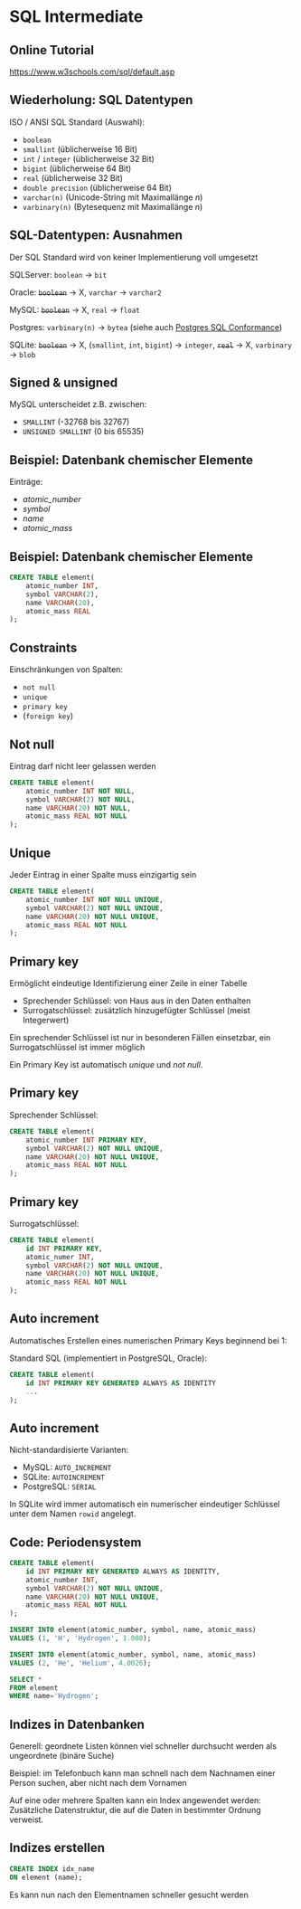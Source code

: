 # SQL Intermediate

## Online Tutorial

https://www.w3schools.com/sql/default.asp

## Wiederholung: SQL Datentypen

ISO / ANSI SQL Standard (Auswahl):

- `boolean`
- `smallint` (üblicherweise 16 Bit)
- `int` / `integer` (üblicherweise 32 Bit)
- `bigint` (üblicherweise 64 Bit)
- `real` (üblicherweise 32 Bit)
- `double precision` (üblicherweise 64 Bit)
- `varchar(n)` (Unicode-String mit Maximallänge _n_)
- `varbinary(n)` (Bytesequenz mit Maximallänge _n_)

## SQL-Datentypen: Ausnahmen

Der SQL Standard wird von keiner Implementierung voll umgesetzt

SQLServer: `boolean` → `bit`

Oracle: ~~`boolean`~~ → X, `varchar` → `varchar2`

MySQL: ~~`boolean`~~ → X, `real` → `float`

Postgres: `varbinary(n)` → `bytea` (siehe auch [Postgres SQL Conformance](https://www.postgresql.org/docs/current/features.html))

SQLite: ~~`boolean`~~ → X, (`smallint`, `int`, `bigint`) → `integer`, ~~`real`~~ → X, `varbinary` → `blob`

## Signed & unsigned

MySQL unterscheidet z.B. zwischen:

- `SMALLINT` (-32768 bis 32767)
- `UNSIGNED SMALLINT` (0 bis 65535)

## Beispiel: Datenbank chemischer Elemente

Einträge:

- _atomic_number_
- _symbol_
- _name_
- _atomic_mass_

## Beispiel: Datenbank chemischer Elemente

```sql
CREATE TABLE element(
    atomic_number INT,
    symbol VARCHAR(2),
    name VARCHAR(20),
    atomic_mass REAL
);
```

## Constraints

Einschränkungen von Spalten:

- `not null`
- `unique`
- `primary key`
- (`foreign key`)

## Not null

Eintrag darf nicht leer gelassen werden

```sql
CREATE TABLE element(
    atomic_number INT NOT NULL,
    symbol VARCHAR(2) NOT NULL,
    name VARCHAR(20) NOT NULL,
    atomic_mass REAL NOT NULL
);
```

## Unique

Jeder Eintrag in einer Spalte muss einzigartig sein

```sql
CREATE TABLE element(
    atomic_number INT NOT NULL UNIQUE,
    symbol VARCHAR(2) NOT NULL UNIQUE,
    name VARCHAR(20) NOT NULL UNIQUE,
    atomic_mass REAL NOT NULL
);
```

## Primary key

Ermöglicht eindeutige Identifizierung einer Zeile in einer Tabelle

- Sprechender Schlüssel: von Haus aus in den Daten enthalten
- Surrogatschlüssel: zusätzlich hinzugefügter Schlüssel (meist Integerwert)

Ein sprechender Schlüssel ist nur in besonderen Fällen einsetzbar, ein Surrogatschlüssel ist immer möglich

Ein Primary Key ist automatisch _unique_ und _not null_.

## Primary key

Sprechender Schlüssel:

```sql
CREATE TABLE element(
    atomic_number INT PRIMARY KEY,
    symbol VARCHAR(2) NOT NULL UNIQUE,
    name VARCHAR(20) NOT NULL UNIQUE,
    atomic_mass REAL NOT NULL
);
```

## Primary key

Surrogatschlüssel:

```sql
CREATE TABLE element(
    id INT PRIMARY KEY,
    atomic_numer INT,
    symbol VARCHAR(2) NOT NULL UNIQUE,
    name VARCHAR(20) NOT NULL UNIQUE,
    atomic_mass REAL NOT NULL
);
```

## Auto increment

Automatisches Erstellen eines numerischen Primary Keys beginnend bei 1:

Standard SQL (implementiert in PostgreSQL, Oracle):

```sql
CREATE TABLE element(
    id INT PRIMARY KEY GENERATED ALWAYS AS IDENTITY
    ...
);
```

## Auto increment

Nicht-standardisierte Varianten:

- MySQL: `AUTO_INCREMENT`
- SQLite: `AUTOINCREMENT`
- PostgreSQL: `SERIAL`

In SQLite wird immer automatisch ein numerischer eindeutiger Schlüssel unter dem Namen `rowid` angelegt.

## Code: Periodensystem

```sql
CREATE TABLE element(
    id INT PRIMARY KEY GENERATED ALWAYS AS IDENTITY,
    atomic_number INT,
    symbol VARCHAR(2) NOT NULL UNIQUE,
    name VARCHAR(20) NOT NULL UNIQUE,
    atomic_mass REAL NOT NULL
);

INSERT INTO element(atomic_number, symbol, name, atomic_mass)
VALUES (1, 'H', 'Hydrogen', 1.008);

INSERT INTO element(atomic_number, symbol, name, atomic_mass)
VALUES (2, 'He', 'Helium', 4.0026);

SELECT *
FROM element
WHERE name='Hydrogen';
```

## Indizes in Datenbanken

Generell: geordnete Listen können viel schneller durchsucht werden als ungeordnete (binäre Suche)

Beispiel: im Telefonbuch kann man schnell nach dem Nachnamen einer Person suchen, aber nicht nach dem Vornamen

Auf eine oder mehrere Spalten kann ein Index angewendet werden: Zusätzliche Datenstruktur, die auf die Daten in bestimmter Ordnung verweist.

## Indizes erstellen

```sql
CREATE INDEX idx_name
ON element (name);
```

Es kann nun nach den Elementnamen schneller gesucht werden
